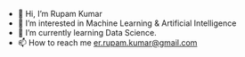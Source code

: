 - 👋 Hi, I’m Rupam Kumar
- 👀 I’m interested in Machine Learning & Artificial Intelligence
- 🌱 I’m currently learning Data Science.
- 📫 How to reach me er.rupam.kumar@gmail.com

<!---
errupamkumar/errupamkumar is a ✨ special ✨ repository because its `README.md` (this file) appears on your GitHub profile.
You can click the Preview link to take a look at your changes.
--->
